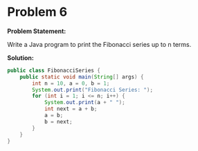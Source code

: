# Problem 6

**Problem Statement:**

Write a Java program to print the Fibonacci series up to n terms.

**Solution:**

```java
public class FibonacciSeries {
    public static void main(String[] args) {
        int n = 10, a = 0, b = 1;
        System.out.print("Fibonacci Series: ");
        for (int i = 1; i <= n; i++) {
            System.out.print(a + " ");
            int next = a + b;
            a = b;
            b = next;
        }
    }
}
```